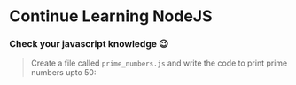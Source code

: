# Continue Learning NodeJS

### Check your javascript knowledge 😉

> Create a file called `prime_numbers.js` and write the code to print prime numbers upto 50:
